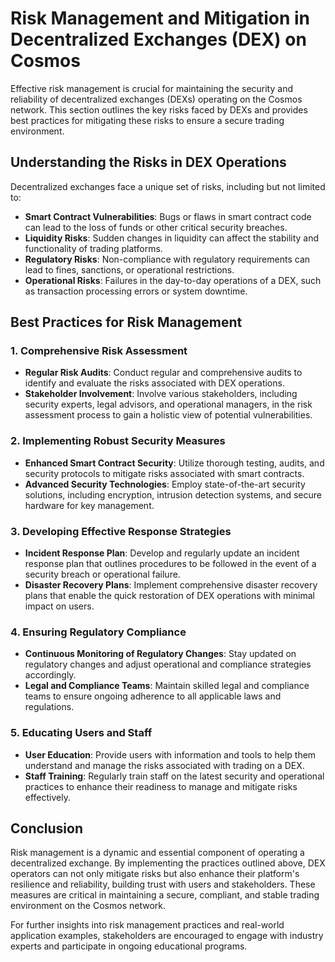 # Risk Management and Mitigation in Decentralized Exchanges (DEX) on Cosmos

Effective risk management is crucial for maintaining the security and reliability of decentralized exchanges (DEXs) operating on the Cosmos network. This section outlines the key risks faced by DEXs and provides best practices for mitigating these risks to ensure a secure trading environment.

## Understanding the Risks in DEX Operations

Decentralized exchanges face a unique set of risks, including but not limited to:

- **Smart Contract Vulnerabilities**: Bugs or flaws in smart contract code can lead to the loss of funds or other critical security breaches.
- **Liquidity Risks**: Sudden changes in liquidity can affect the stability and functionality of trading platforms.
- **Regulatory Risks**: Non-compliance with regulatory requirements can lead to fines, sanctions, or operational restrictions.
- **Operational Risks**: Failures in the day-to-day operations of a DEX, such as transaction processing errors or system downtime.

## Best Practices for Risk Management

### 1. Comprehensive Risk Assessment
- **Regular Risk Audits**: Conduct regular and comprehensive audits to identify and evaluate the risks associated with DEX operations.
- **Stakeholder Involvement**: Involve various stakeholders, including security experts, legal advisors, and operational managers, in the risk assessment process to gain a holistic view of potential vulnerabilities.

### 2. Implementing Robust Security Measures
- **Enhanced Smart Contract Security**: Utilize thorough testing, audits, and security protocols to mitigate risks associated with smart contracts.
- **Advanced Security Technologies**: Employ state-of-the-art security solutions, including encryption, intrusion detection systems, and secure hardware for key management.

### 3. Developing Effective Response Strategies
- **Incident Response Plan**: Develop and regularly update an incident response plan that outlines procedures to be followed in the event of a security breach or operational failure.
- **Disaster Recovery Plans**: Implement comprehensive disaster recovery plans that enable the quick restoration of DEX operations with minimal impact on users.

### 4. Ensuring Regulatory Compliance
- **Continuous Monitoring of Regulatory Changes**: Stay updated on regulatory changes and adjust operational and compliance strategies accordingly.
- **Legal and Compliance Teams**: Maintain skilled legal and compliance teams to ensure ongoing adherence to all applicable laws and regulations.

### 5. Educating Users and Staff
- **User Education**: Provide users with information and tools to help them understand and manage the risks associated with trading on a DEX.
- **Staff Training**: Regularly train staff on the latest security and operational practices to enhance their readiness to manage and mitigate risks effectively.

## Conclusion

Risk management is a dynamic and essential component of operating a decentralized exchange. By implementing the practices outlined above, DEX operators can not only mitigate risks but also enhance their platform's resilience and reliability, building trust with users and stakeholders. These measures are critical in maintaining a secure, compliant, and stable trading environment on the Cosmos network.

For further insights into risk management practices and real-world application examples, stakeholders are encouraged to engage with industry experts and participate in ongoing educational programs.
